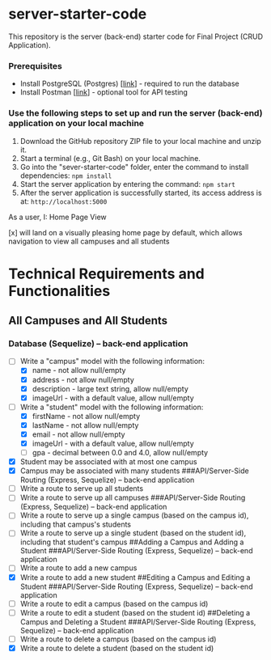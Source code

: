 # server-starter-code

This repository is the server (back-end) starter code for Final Project (CRUD Application).

### Prerequisites
- Install PostgreSQL (Postgres) [[link](https://www.postgresql.org/download/)] - required to run the database
- Install Postman [[link](https://www.postman.com/downloads/)] - optional tool for API testing 

### Use the following steps to set up and run the server (back-end) application on your local machine
1.	Download the GitHub repository ZIP file to your local machine and unzip it.
2. Start a terminal (e.g., Git Bash) on your local machine.
3.	Go into the "sever-starter-code" folder, enter the command to install dependencies: `npm install` 
4.	Start the server application by entering the command: `npm start` 
5.	After the server application is successfully started, its access address is at: `http://localhost:5000` 

As a user, I:
Home Page View

[x] will land on a visually pleasing home page by default, which allows navigation to view all campuses and all students

# Technical Requirements and Functionalities
## All Campuses and All Students 
### Database (Sequelize) – back-end application
- [ ] Write a "campus" model with the following information:  
  - [x] name - not allow null/empty
  - [x] address - not allow null/empty
  - [x] description - large text string, allow null/empty
  - [x] imageUrl - with a default value, allow null/empty
- [ ] Write a "student" model with the following information: 
  - [x] firstName - not allow null/empty
  - [x] lastName - not allow null/empty
  - [x] email - not allow null/empty
  - [x] imageUrl - with a default value, allow null/empty
  - [ ] gpa - decimal between 0.0 and 4.0, allow null/empty
 - [x] Student may be associated with at most one campus
 - [x] Campus may be associated with many students
###API/Server-Side Routing (Express, Sequelize) – back-end application
- [ ] Write a route to serve up all students
- [ ] Write a route to serve up all campuses
###API/Server-Side Routing (Express, Sequelize) – back-end application
- [ ] Write a route to serve up a single campus (based on the campus id), including that campus's students
- [ ] Write a route to serve up a single student (based on the student id), including that student's campus
##Adding a Campus and Adding a Student
###API/Server-Side Routing (Express, Sequelize) – back-end application
- [ ] Write a route to add a new campus
- [x] Write a route to add a new student
##Editing a Campus and Editing a Student 
###API/Server-Side Routing (Express, Sequelize) – back-end application
- [ ] Write a route to edit a campus (based on the campus id)
- [ ] Write a route to edit a student (based on the student id)
##Deleting a Campus and Deleting a Student
###API/Server-Side Routing (Express, Sequelize) – back-end application
- [ ] Write a route to delete a campus (based on the campus id)
- [x] Write a route to delete a student (based on the student id)
